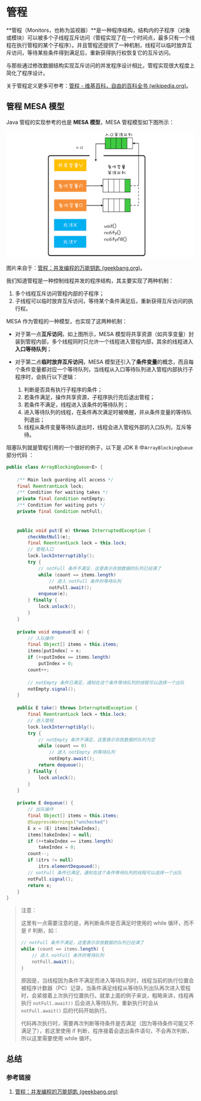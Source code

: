 # 管程

**管程（Monitors，也称为监视器）**是一种程序结构，结构内的子程序（对象或模块）可以被多个子线程互斥访问（管程实现了在一个时间点，最多只有一个线程在执行管程的某个子程序）。并且管程还提供了一种机制，线程可以临时放弃互斥访问，等待某些条件得到满足后，重新获得执行权恢复它的互斥访问。

与那些通过修改数据结构实现互斥访问的并发程序设计相比，管程实现很大程度上简化了程序设计。

关于管程定义更多可参考：[管程 - 维基百科，自由的百科全书 (wikipedia.org)](https://zh.wikipedia.org/wiki/監視器_(程序同步化))。

## 管程 MESA 模型

Java 管程的实现参考的也是 **MESA 模型**，MESA 管程模型如下图所示：



![](../images/MESA管程模型.png)

图片来自于：[管程：并发编程的万能钥匙 (geekbang.org)](https://time.geekbang.org/column/article/86089)。



我们知道管程是一种控制线程并发的程序结构，其主要实现了两种机制：

1. 多个线程互斥访问管程内部的子程序；
2. 子线程可以临时放弃互斥访问，等待某个条件满足后，重新获得互斥访问的执行权。

MESA 作为管程的一种模型，也实现了这两种机制：

- 对于第一点**互斥访问**，如上图所示，MESA  模型将共享资源（如共享变量）封装到管程内部，多个线程同时只允许一个线程进入管程内部，其余的线程进入**入口等待队列**；

- 对于第二点**临时放弃互斥访问**，MESA  模型还引入了**条件变量**的概念，而且每个条件变量都对应一个等待队列，当线程从入口等待队列进入管程内部执行子程序时，会执行以下逻辑：
  1. 判断是否具有执行子程序的条件；
  2. 若条件满足，操作共享资源，子程序执行完后退出管程；
  3. 若条件不满足，线程进入该条件的等待队列；
  4. 进入等待队列的线程，在条件再次满足时被唤醒，并从条件变量的等待队列退出；
  5. 线程从条件变量等待队退出时，线程会进入管程外部的入口队列，互斥等待。

阻塞队列就是管程引用的一个很好的例子，以下是 JDK 8 中`ArrayBlockingQueue` 部分代码 ：

```java
public class ArrayBlockingQueue<E> {

    /** Main lock guarding all access */
    final ReentrantLock lock;
    /** Condition for waiting takes */
    private final Condition notEmpty;
    /** Condition for waiting puts */
    private final Condition notFull;

    
    public void put(E e) throws InterruptedException {
        checkNotNull(e);
        final ReentrantLock lock = this.lock;
        // 管程入口
        lock.lockInterruptibly();
        try {
			// notFull 条件不满足，这里表示存放数据的队列已经满了
            while (count == items.length)
                // 进入 notFull 条件的等待队列
                notFull.await();
            enqueue(e);
        } finally {
            lock.unlock();
        }
    }
    
    private void enqueue(E x) {
  		// 入队操作
        final Object[] items = this.items;
        items[putIndex] = x;
        if (++putIndex == items.length)
            putIndex = 0;
        count++;
        
        // notEmpty 条件已满足，通知在这个条件等待队列的线程可以选择一个出队
        notEmpty.signal();
    }
    
    public E take() throws InterruptedException {
        final ReentrantLock lock = this.lock;
        // 进入管程
        lock.lockInterruptibly();
        try {
            // notEmpty 条件不满足，这里表示存放数据的队列为空
            while (count == 0)
                // 进入 notEmpty 的等待队列
                notEmpty.await();
            return dequeue();
        } finally {
            lock.unlock();
        }
    }
    
    private E dequeue() {
		// 出队操作
        final Object[] items = this.items;
        @SuppressWarnings("unchecked")
        E x = (E) items[takeIndex];
        items[takeIndex] = null;
        if (++takeIndex == items.length)
            takeIndex = 0;
        count--;
        if (itrs != null)
            itrs.elementDequeued();
        // notFull 条件已满足，通知在这个条件等待队列的线程可以选择一个出队
        notFull.signal();
        return x;
    }
}
```

> 注意：
>
> 这里有一点需要注意的是，再判断条件是否满足时使用的 while 循环，而不是 if 判断，如：
>
> ```java
> // notFull 条件不满足，这里表示存放数据的队列已经满了
> while (count == items.length) {
>     // 进入 notFull 条件的等待队列
>     notFull.await();
> }
> ```
>
> 原因是，当线程因为条件不满足而进入等待队列时，线程当前的执行位置会被程序计数器（PC）记录，当条件满足线程从等待队列出队再次进入管程时，会紧接着上次执行位置执行。就拿上面的例子来说，粗略来讲，线程再执行 `notFull.await()` 后会进入等待队列，重新执行时会从 `notFull.await()` 后的代码开始执行。
>
> 代码再次执行时，需要再次判断等待条件是否满足（因为等待条件可能又不满足了），若这里使用 if 判断，程序接着会退出条件语句，不会再次判断，所以这里需要使用 while 循环。

## 总结

### 参考链接

1. [管程：并发编程的万能钥匙 (geekbang.org)](https://time.geekbang.org/column/article/86089)